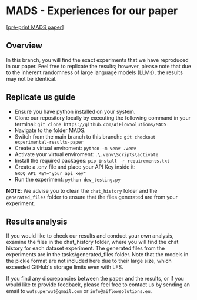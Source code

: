 # MADS - Experiences for our paper 
[[pré-print MADS paper]](assets\MADS_Multi_Agents-For_Data_Science.pdf)

## Overview
In this branch, you will find the exact experiments that we have reproduced in our paper. Feel free to replicate the results; however, please note that due to the inherent randomness of large language models (LLMs), the results may not be identical.

## Replicate us guide
- Ensure you have python installed on your system.
- Clone our repository locally by executing the following command in your terminal: `git clone https://github.com/AiFlowSolutions/MADS`
- Navigate to the folder MADS.
- Switch from the main branch to this branch:: `git checkout experimental-results-paper`
- Create a virtual enviroment: `python -m venv .venv`
- Activate your virtual enviroment: `.\.venv\Scripts\activate`
- Install the required packages: `pip install -r requirements.txt`
- Create a .env file and place your API Key inside it: `GROQ_API_KEY="your_api_key"`
- Run the experiment: `python dev_testing.py`

**NOTE**: We advise you to clean the `chat_history` folder and the `generated_files` folder to ensure that the files generated are from your experiment.

## Results analysis
If you would like to check our results and conduct your own analysis, examine the files in the chat_history folder, where you will find the chat history for each dataset experiment. The generated files from the experiments are in the tasks/generated_files folder. Note that the models in the pickle format are not included here due to their large size, which exceeded GitHub's storage limits even with LFS.

If you find any discrepancies between the paper and the results, or if you would like to provide feedback, please feel free to contact us by sending an email to `wutsuperwut@gmail.com` or `info@aiflowsolutions.eu`.

